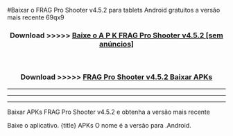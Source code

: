 #Baixar o FRAG Pro Shooter v4.5.2  para tablets Android gratuitos a versão mais recente 69qx9


<div align="center">
<h3>Download >>>>> <a href="https://pt-web.web.app/?pt= FRAG Pro Shooter v4.5.2">Baixe o A P K FRAG Pro Shooter v4.5.2 [sem anúncios]</a></h3><br>

<h3>Download >>>>> <a href="https://pt-web.web.app/?pt= FRAG Pro Shooter v4.5.2">FRAG Pro Shooter v4.5.2 Baixar APKs</a></h3>
</div>

----------------------------------------------------------

----------------------------------------------------------

----------------------------------------------------------

Baixar APKs FRAG Pro Shooter v4.5.2 e obtenha a versão mais recente

Baixe o aplicativo. {title} APKs O nome é a versão para .Android.


